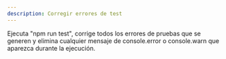 ```yaml
---
description: Corregir errores de test
---
```


Ejecuta "npm run test", corrige todos los errores de pruebas que se generen y elimina cualquier mensaje de console.error o console.warn que aparezca durante la ejecución.
